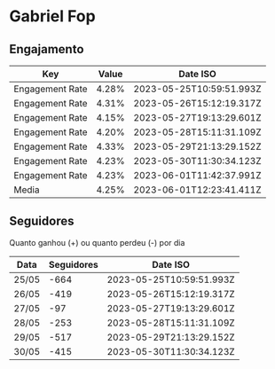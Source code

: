 # Gabriel Fop

## Engajamento

| Key             | Value | Date ISO                 |
| --------------- | ----- | ------------------------ |
| Engagement Rate | 4.28% | 2023-05-25T10:59:51.993Z |
| Engagement Rate | 4.31% | 2023-05-26T15:12:19.317Z |
| Engagement Rate | 4.15% | 2023-05-27T19:13:29.601Z |
| Engagement Rate | 4.20% | 2023-05-28T15:11:31.109Z |
| Engagement Rate | 4.33% | 2023-05-29T21:13:29.152Z |
| Engagement Rate | 4.23% | 2023-05-30T11:30:34.123Z |
| Engagement Rate | 4.23% | 2023-06-01T11:42:37.991Z |
| Media           | 4.25% | 2023-06-01T12:23:41.411Z |

## Seguidores

Quanto ganhou (+) ou quanto perdeu (-) por dia

| Data  | Seguidores | Date ISO                 |
| ----- | ---------- | ------------------------ |
| 25/05 | -664       | 2023-05-25T10:59:51.993Z |
| 26/05 | -419       | 2023-05-26T15:12:19.317Z |
| 27/05 | -97        | 2023-05-27T19:13:29.601Z |
| 28/05 | -253       | 2023-05-28T15:11:31.109Z |
| 29/05 | -517       | 2023-05-29T21:13:29.152Z |
| 30/05 | -415       | 2023-05-30T11:30:34.123Z |